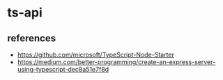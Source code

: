 # ts-api

## references

- https://github.com/microsoft/TypeScript-Node-Starter
- https://medium.com/better-programming/create-an-express-server-using-typescript-dec8a51e7f8d